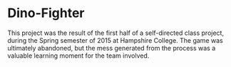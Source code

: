 # Dino-Fighter

This project was the result of the first half of a self-directed class project, during the Spring semester of 2015 at Hampshire College. The game was ultimately abandoned, but the mess generated from the process was a valuable learning moment for the team involved.
